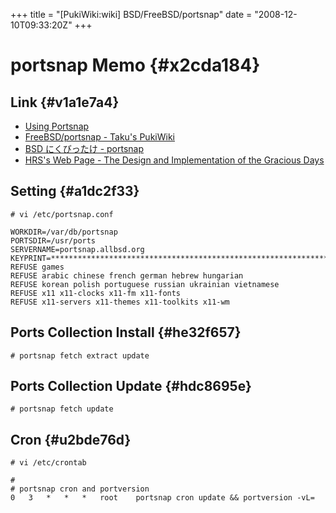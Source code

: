 +++
title = "[PukiWiki:wiki] BSD/FreeBSD/portsnap"
date = "2008-12-10T09:33:20Z"
+++

# portsnap Memo  {#x2cda184}


## Link  {#v1a1e7a4}
- [Using Portsnap](http://www.freebsd.org/doc/en_US.ISO8859-1/books/handbook/portsnap.html "Using Portsnap")
- [FreeBSD/portsnap - Taku's PukiWiki](http://taku.ath.cx/?FreeBSD%2Fportsnap "FreeBSD/portsnap - Taku's PukiWiki")
- [BSD にくびったけ - portsnap](http://wiki.fdiary.net/BSDmad/?portsnap "BSD にくびったけ - portsnap")
- [HRS's Web Page - The Design and Implementation of the Gracious Days](http://www.allbsd.org/%7Ehrs/diary/200601.html#d2703 "HRS's Web Page - The Design and Implementation of the Gracious Days")

## Setting  {#a1dc2f33}

```
# vi /etc/portsnap.conf

WORKDIR=/var/db/portsnap
PORTSDIR=/usr/ports
SERVERNAME=portsnap.allbsd.org
KEYPRINT=****************************************************************
REFUSE games
REFUSE arabic chinese french german hebrew hungarian
REFUSE korean polish portuguese russian ukrainian vietnamese
REFUSE x11 x11-clocks x11-fm x11-fonts
REFUSE x11-servers x11-themes x11-toolkits x11-wm

```

## Ports Collection Install  {#he32f657}

```
# portsnap fetch extract update

```

## Ports Collection Update  {#hdc8695e}

```
# portsnap fetch update

```

## Cron  {#u2bde76d}

```
# vi /etc/crontab

#
# portsnap cron and portversion
0	3	*	*	*	root	portsnap cron update && portversion -vL=
```

